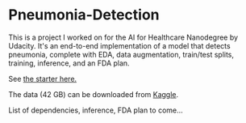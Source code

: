 # Pneumonia-Detection

This is a project I worked on for the AI for Healthcare Nanodegree by Udacity.
It's an end-to-end implementation of a model that detects pneumonia, complete with EDA, data augmentation, train/test splits, training, inference, and an FDA plan.

See [the starter here.](https://github.com/udacity/AIHCND_C2_Starter)

The data (42 GB) can be downloaded from [Kaggle](https://www.kaggle.com/nih-chest-xrays/data).

List of dependencies, inference, FDA plan to come...

